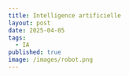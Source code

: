 ```yaml
---
title: Intelligence artificielle
layout: post
date: 2025-04-05
tags:
  - IA
published: true
image: /images/robot.png
---
```

